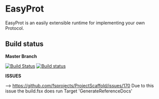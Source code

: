 # EasyProt
EasyProt is an easily extensible runtime for implementing your own Protocol.

## Build status

**Master Branch**

[![Build Status](https://travis-ci.org/Jallah/EasyProt.svg?branch=master)](https://travis-ci.org/Jallah/EasyProt)
[![Build status](https://ci.appveyor.com/api/projects/status/cyi4mev19l12jyya?svg=true)](https://ci.appveyor.com/project/Jallah/easyprot)

**ISSUES**

-->  https://github.com/fsprojects/ProjectScaffold/issues/170 Due to this issue the build.fsx does run Target 'GenerateReferenceDocs'
